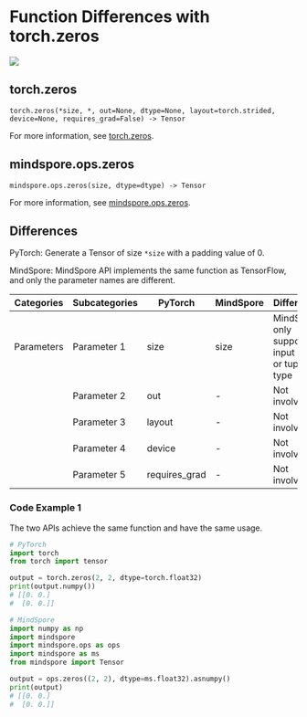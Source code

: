 # Function Differences with torch.zeros

<a href="https://gitee.com/mindspore/docs/blob/master/docs/mindspore/source_en/note/api_mapping/pytorch_diff/zeros.md" target="_blank"><img src="https://mindspore-website.obs.cn-north-4.myhuaweicloud.com/website-images/master/resource/_static/logo_source_en.png"></a>

## torch.zeros

```text
torch.zeros(*size, *, out=None, dtype=None, layout=torch.strided, device=None, requires_grad=False) -> Tensor
```

For more information, see [torch.zeros](https://pytorch.org/docs/1.8.1/generated/torch.zeros.html).

## mindspore.ops.zeros

```text
mindspore.ops.zeros(size, dtype=dtype) -> Tensor
```

For more information, see [mindspore.ops.zeros](https://mindspore.cn/docs/en/master/api_python/ops/mindspore.ops.zeros.html).

## Differences

PyTorch: Generate a Tensor of size `*size` with a padding value of 0.

MindSpore: MindSpore API implements the same function as TensorFlow, and only the parameter names are different.

| Categories | Subcategories |PyTorch | MindSpore | Difference |
| ---- | ----- | ------- | --------- | ------------- |
| Parameters  | Parameter 1 | size          | size      | MindSpore only supports input of int or tuple type |
|     | Parameter 2 | out           | -         | Not involved                        |
|     | Parameter 3 | layout        | -         | Not involved                        |
|     | Parameter 4 | device        | -         | Not involved                        |
|     | Parameter 5 | requires_grad | -         | Not involved                        |

### Code Example 1

The two APIs achieve the same function and have the same usage.

```python
# PyTorch
import torch
from torch import tensor

output = torch.zeros(2, 2, dtype=torch.float32)
print(output.numpy())
# [[0. 0.]
#  [0. 0.]]

# MindSpore
import numpy as np
import mindspore
import mindspore.ops as ops
import mindspore as ms
from mindspore import Tensor

output = ops.zeros((2, 2), dtype=ms.float32).asnumpy()
print(output)
# [[0. 0.]
#  [0. 0.]]
```
